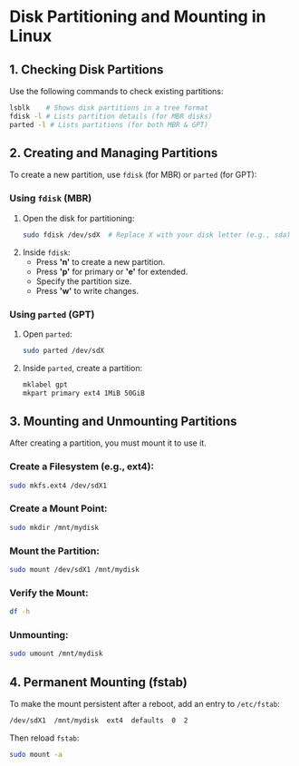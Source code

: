 # Disk Partitioning and Mounting in Linux

## 1. Checking Disk Partitions
Use the following commands to check existing partitions:

```bash
lsblk    # Shows disk partitions in a tree format
fdisk -l # Lists partition details (for MBR disks)
parted -l # Lists partitions (for both MBR & GPT)
```

## 2. Creating and Managing Partitions
To create a new partition, use `fdisk` (for MBR) or `parted` (for GPT):

### Using `fdisk` (MBR)
1. Open the disk for partitioning:
   ```bash
   sudo fdisk /dev/sdX  # Replace X with your disk letter (e.g., sda)
   ```
2. Inside `fdisk`:
   - Press **'n'** to create a new partition.
   - Press **'p'** for primary or **'e'** for extended.
   - Specify the partition size.
   - Press **'w'** to write changes.

### Using `parted` (GPT)
1. Open `parted`:
   ```bash
   sudo parted /dev/sdX
   ```
2. Inside `parted`, create a partition:
   ```bash
   mklabel gpt
   mkpart primary ext4 1MiB 50GiB
   ```

## 3. Mounting and Unmounting Partitions
After creating a partition, you must mount it to use it.

### Create a Filesystem (e.g., ext4):
```bash
sudo mkfs.ext4 /dev/sdX1
```

### Create a Mount Point:
```bash
sudo mkdir /mnt/mydisk
```

### Mount the Partition:
```bash
sudo mount /dev/sdX1 /mnt/mydisk
```

### Verify the Mount:
```bash
df -h
```

### Unmounting:
```bash
sudo umount /mnt/mydisk
```

## 4. Permanent Mounting (fstab)
To make the mount persistent after a reboot, add an entry to `/etc/fstab`:

```bash
/dev/sdX1  /mnt/mydisk  ext4  defaults  0  2
```

Then reload `fstab`:
```bash
sudo mount -a
